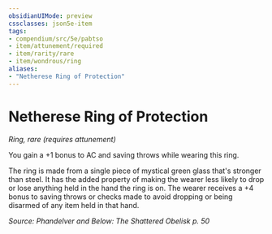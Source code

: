 ```yaml
---
obsidianUIMode: preview
cssclasses: json5e-item
tags:
- compendium/src/5e/pabtso
- item/attunement/required
- item/rarity/rare
- item/wondrous/ring
aliases: 
- "Netherese Ring of Protection"
---
```

# Netherese Ring of Protection
*Ring, rare (requires attunement)*  


You gain a +1 bonus to AC and saving throws while wearing this ring.

The ring is made from a single piece of mystical green glass that's stronger than steel. It has the added property of making the wearer less likely to drop or lose anything held in the hand the ring is on. The wearer receives a +4 bonus to saving throws or checks made to avoid dropping or being disarmed of any item held in that hand.

*Source: Phandelver and Below: The Shattered Obelisk p. 50*